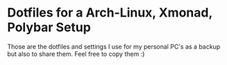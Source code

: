 # Dotfiles for a Arch-Linux, Xmonad, Polybar Setup

Those are the dotfiles and settings I use for my personal PC's as a backup but also to share them. Feel free to copy them :)
